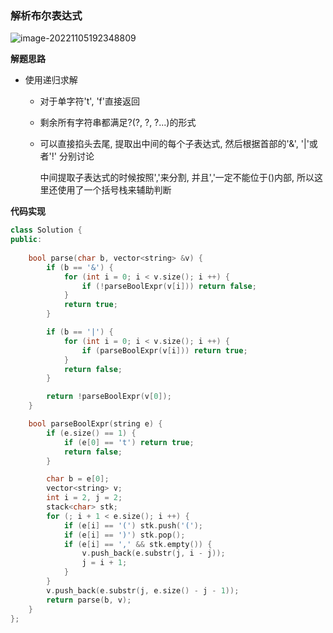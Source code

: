 

### 解析布尔表达式

![image-20221105192348809](C:/Users/HP/AppData/Roaming/Typora/typora-user-images/image-20221105192348809.png)



**解题思路**

- 使用递归求解

  - 对于单字符't', 'f'直接返回

  - 剩余所有字符串都满足?(?, ?, ?...)的形式

  - 可以直接掐头去尾, 提取出中间的每个子表达式, 然后根据首部的'&', '|'或者'!' 分别讨论

    中间提取子表达式的时候按照','来分割, 并且','一定不能位于()内部, 所以这里还使用了一个括号栈来辅助判断



**代码实现**

```cc
class Solution {
public:
    
    bool parse(char b, vector<string> &v) {
        if (b == '&') {
            for (int i = 0; i < v.size(); i ++) {
                if (!parseBoolExpr(v[i])) return false;
            }
            return true;
        }

        if (b == '|') {
            for (int i = 0; i < v.size(); i ++) {
                if (parseBoolExpr(v[i])) return true;
            }
            return false;
        }

        return !parseBoolExpr(v[0]);
    }

    bool parseBoolExpr(string e) {
        if (e.size() == 1) {
            if (e[0] == 't') return true;
            return false;
        }

        char b = e[0];
        vector<string> v;
        int i = 2, j = 2;
        stack<char> stk;
        for (; i + 1 < e.size(); i ++) {
            if (e[i] == '(') stk.push('(');
            if (e[i] == ')') stk.pop();
            if (e[i] == ',' && stk.empty()) {
                v.push_back(e.substr(j, i - j));
                j = i + 1;
            }
        }
        v.push_back(e.substr(j, e.size() - j - 1));
        return parse(b, v);
    }
};
```

